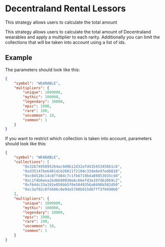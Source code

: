 # Decentraland Rental Lessors

This strategy allows users to calculate the total amount

This strategy allows users to calculate the total amount of Decentraland wearables and apply a multiplier to each rarity. Additionally you can limit the collections that will be taken into account using a list of ids.

## Example

The parameters should look like this:

```json
{
    "symbol": "WEARABLE",
    "multipliers": {
        "unique": 1000000,
        "mythic": 100000,
        "legendary": 10000,
        "epic": 1000,
        "rare": 100,
        "uncommon": 10,
        "common": 1
    }
}
```

If you want to restrict which collection is taken into account, parameters should look like this:

```json
{
    "symbol": "WEARABLE",
    "collections": [
        "0x32b7495895264ac9d0b12d32afd435453458b1c6",
        "0xd35147be6401dcb20811f2104c33de8e97ed6818",
        "0xc04528c14c8ffd84c7c1fb6719b4a89853035cdd",
        "0xc1f4b0eea2bd6690930e6c66efd3e197d620b9c2",
        "0xf64dc33a192e056bb5f0e5049356a0498b502d50",
        "0xc3af02c0fd486c8e9da5788b915d6fff3f049866"
    ],
    "multipliers": {
        "unique": 1000000,
        "mythic": 100000,
        "legendary": 10000,
        "epic": 1000,
        "rare": 100,
        "uncommon": 10,
        "common": 1
    }
}
```

